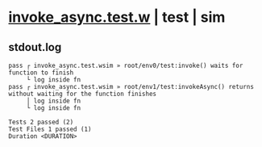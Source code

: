 # [invoke_async.test.w](../../../../../../examples/tests/sdk_tests/function/invoke_async.test.w) | test | sim

## stdout.log
```log
pass ┌ invoke_async.test.wsim » root/env0/test:invoke() waits for function to finish                          
     └ log inside fn
pass ┌ invoke_async.test.wsim » root/env1/test:invokeAsync() returns without waiting for the function finishes
     │ log inside fn
     └ log inside fn
 
Tests 2 passed (2)
Test Files 1 passed (1)
Duration <DURATION>
```

